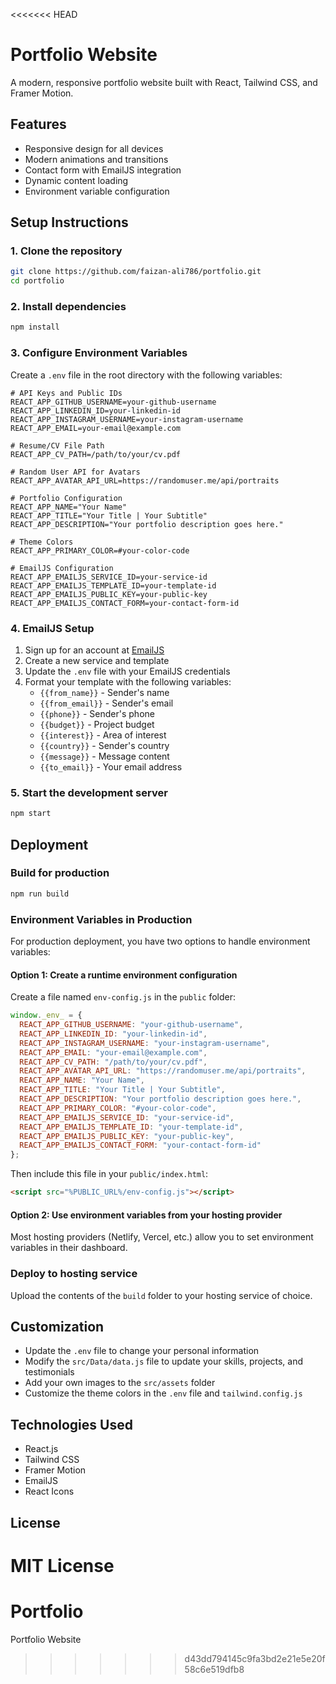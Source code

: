 <<<<<<< HEAD
# Portfolio Website

A modern, responsive portfolio website built with React, Tailwind CSS, and Framer Motion.

## Features

- Responsive design for all devices
- Modern animations and transitions
- Contact form with EmailJS integration
- Dynamic content loading
- Environment variable configuration

## Setup Instructions

### 1. Clone the repository

```bash
git clone https://github.com/faizan-ali786/portfolio.git
cd portfolio
```

### 2. Install dependencies

```bash
npm install
```

### 3. Configure Environment Variables

Create a `.env` file in the root directory with the following variables:

```
# API Keys and Public IDs
REACT_APP_GITHUB_USERNAME=your-github-username
REACT_APP_LINKEDIN_ID=your-linkedin-id
REACT_APP_INSTAGRAM_USERNAME=your-instagram-username
REACT_APP_EMAIL=your-email@example.com

# Resume/CV File Path
REACT_APP_CV_PATH=/path/to/your/cv.pdf

# Random User API for Avatars
REACT_APP_AVATAR_API_URL=https://randomuser.me/api/portraits

# Portfolio Configuration
REACT_APP_NAME="Your Name"
REACT_APP_TITLE="Your Title | Your Subtitle"
REACT_APP_DESCRIPTION="Your portfolio description goes here."

# Theme Colors
REACT_APP_PRIMARY_COLOR=#your-color-code

# EmailJS Configuration
REACT_APP_EMAILJS_SERVICE_ID=your-service-id
REACT_APP_EMAILJS_TEMPLATE_ID=your-template-id
REACT_APP_EMAILJS_PUBLIC_KEY=your-public-key
REACT_APP_EMAILJS_CONTACT_FORM=your-contact-form-id
```

### 4. EmailJS Setup

1. Sign up for an account at [EmailJS](https://www.emailjs.com/)
2. Create a new service and template
3. Update the `.env` file with your EmailJS credentials
4. Format your template with the following variables:
   - `{{from_name}}` - Sender's name
   - `{{from_email}}` - Sender's email
   - `{{phone}}` - Sender's phone
   - `{{budget}}` - Project budget
   - `{{interest}}` - Area of interest
   - `{{country}}` - Sender's country
   - `{{message}}` - Message content
   - `{{to_email}}` - Your email address

### 5. Start the development server

```bash
npm start
```

## Deployment

### Build for production

```bash
npm run build
```

### Environment Variables in Production

For production deployment, you have two options to handle environment variables:

#### Option 1: Create a runtime environment configuration

Create a file named `env-config.js` in the `public` folder:

```javascript
window._env_ = {
  REACT_APP_GITHUB_USERNAME: "your-github-username",
  REACT_APP_LINKEDIN_ID: "your-linkedin-id",
  REACT_APP_INSTAGRAM_USERNAME: "your-instagram-username",
  REACT_APP_EMAIL: "your-email@example.com",
  REACT_APP_CV_PATH: "/path/to/your/cv.pdf",
  REACT_APP_AVATAR_API_URL: "https://randomuser.me/api/portraits",
  REACT_APP_NAME: "Your Name",
  REACT_APP_TITLE: "Your Title | Your Subtitle",
  REACT_APP_DESCRIPTION: "Your portfolio description goes here.",
  REACT_APP_PRIMARY_COLOR: "#your-color-code",
  REACT_APP_EMAILJS_SERVICE_ID: "your-service-id",
  REACT_APP_EMAILJS_TEMPLATE_ID: "your-template-id",
  REACT_APP_EMAILJS_PUBLIC_KEY: "your-public-key",
  REACT_APP_EMAILJS_CONTACT_FORM: "your-contact-form-id"
};
```

Then include this file in your `public/index.html`:

```html
<script src="%PUBLIC_URL%/env-config.js"></script>
```

#### Option 2: Use environment variables from your hosting provider

Most hosting providers (Netlify, Vercel, etc.) allow you to set environment variables in their dashboard.

### Deploy to hosting service

Upload the contents of the `build` folder to your hosting service of choice.

## Customization

- Update the `.env` file to change your personal information
- Modify the `src/Data/data.js` file to update your skills, projects, and testimonials
- Add your own images to the `src/assets` folder
- Customize the theme colors in the `.env` file and `tailwind.config.js`

## Technologies Used

- React.js
- Tailwind CSS
- Framer Motion
- EmailJS
- React Icons

## License

MIT License
=======
# Portfolio
Portfolio Website
>>>>>>> d43dd794145c9fa3bd2e21e5e20f58c6e519dfb8
